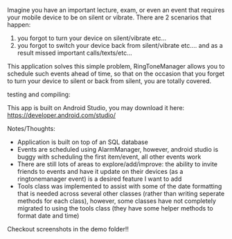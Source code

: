 Imagine you have an important lecture, exam, or even an event that requires your mobile device to be on silent or vibrate.
There are 2 scenarios that happen:
  1. you forgot to turn your device on silent/vibrate etc...
  2. you forgot to switch your device back from silent/vibrate etc.... and as a result missed important calls/texts/etc...
  
This application solves this simple problem, RingToneManager allows you to schedule such events ahead of time, so that on
the occasion that you forget to turn your device to silent or back from silent, you are totally covered.

testing and compiling:

This app is built on Android Studio, you may download it here: https://developer.android.com/studio/


Notes/Thoughts:

- Application is built on top of an SQL database
- Events are scheduled using AlarmManager, however, android studio is buggy with scheduling the first item/event, all other
events work
- There are still lots of areas to explore/add/improve: the ability to invite friends to events and have it update on their
devices (as a ringtonemanager event) is a desired feature I want to add
- Tools class was implemented to assist with some of the date formatting that is needed across several other classes 
(rather than writing seperate methods for each class), however, some classes have not completely migrated to using the 
tools class (they have some helper methods to format date and time)


Checkout screenshots in the demo folder!!



